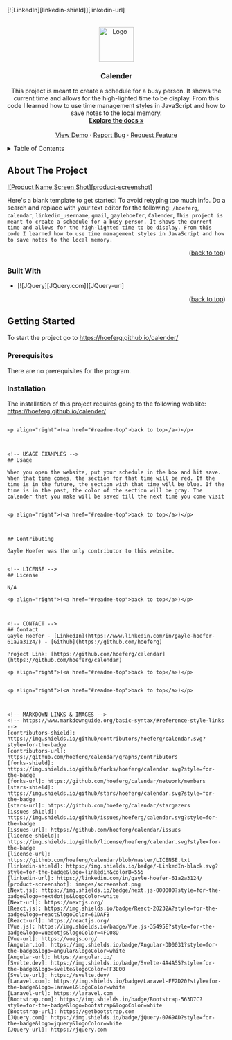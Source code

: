 <!-- Improved compatibility of back to top link: See: https://github.com/othneildrew/Best-README-Template/pull/73 -->
<a name="readme-top"></a>
<!--
*** Thanks for checking out the Best-README-Template. If you have a suggestion
*** that would make this better, please fork the repo and create a pull request
*** or simply open an issue with the tag "enhancement".
*** Don't forget to give the project a star!
*** Thanks again! Now go create something AMAZING! :D
-->



<!-- PROJECT SHIELDS -->
<!--
*** I'm using markdown "reference style" links for readability.
*** Reference links are enclosed in brackets [ ] instead of parentheses ( ).
*** See the bottom of this document for the declaration of the reference variables
*** for contributors-url, forks-url, etc. This is an optional, concise syntax you may use.
*** https://www.markdownguide.org/basic-syntax/#reference-style-links
-->

[![LinkedIn][linkedin-shield]][linkedin-url]



<!-- PROJECT LOGO -->
<br />
<div align="center">
  <a href="https://github.com/hoeferg/calendar">
    <img src="images/logo.png" alt="Logo" width="80" height="80">
  </a>

<h3 align="center">Calender</h3>

  <p align="center">
    This project is meant to create a schedule for a busy person. It shows the current time and allows for the high-lighted time to be display. From this code I learned how to use time management styles in JavaScript and how to save notes to the local memory.
    <br />
    <a href="https://github.com/hoeferg/calendar"><strong>Explore the docs »</strong></a>
    <br />
    <br />
    <a href="https://github.com/hoeferg/calendar">View Demo</a>
    ·
    <a href="https://github.com/hoeferg/calendar/issues">Report Bug</a>
    ·
    <a href="https://github.com/hoeferg/calendar/issues">Request Feature</a>
  </p>
</div>



<!-- TABLE OF CONTENTS -->
<details>
  <summary>Table of Contents</summary>
  <ol>
    <li>
      <a href="#about-the-project">About The Project</a>
      <ul>
        <li><a href="#built-with">Built With</a></li>
      </ul>
    </li>
    <li>
      <a href="#getting-started">Getting Started</a>
      <ul>
        <li><a href="#prerequisites">Prerequisites</a></li>
        <li><a href="#installation">Installation</a></li>
      </ul>
    </li>
    <li><a href="#usage">Usage</a></li>
    <li><a href="#contributing">Contributing</a></li>
    <li><a href="#license">License</a></li>
    <li><a href="#contact">Contact</a></li>
    <li><a href="#acknowledgments">Acknowledgments</a></li>
  </ol>
</details>



<!-- ABOUT THE PROJECT -->
## About The Project

[![Product Name Screen Shot][product-screenshot]](https://example.com)

Here's a blank template to get started: To avoid retyping too much info. Do a search and replace with your text editor for the following: `/hoeferg`, `calendar`, `linkedin_username`, `gmail`, `gaylehoefer`, `Calender`, `This project is meant to create a schedule for a busy person. It shows the current time and allows for the high-lighted time to be display. From this code I learned how to use time management styles in JavaScript and how to save notes to the local memory.`

<p align="right">(<a href="#readme-top">back to top</a>)</p>



### Built With

* [![JQuery][JQuery.com]][JQuery-url]

<p align="right">(<a href="#readme-top">back to top</a>)</p>



<!-- GETTING STARTED -->
## Getting Started

To start the project go to https://hoeferg.github.io/calender/

### Prerequisites

There are no prerequisites for the program.

### Installation

The installation of this project requires going to the following website: https://hoeferg.github.io/calender/

   ```

<p align="right">(<a href="#readme-top">back to top</a>)</p>



<!-- USAGE EXAMPLES -->
## Usage

When you open the website, put your schedule in the box and hit save. When that time comes, the section for that time will be red. If the time is in the future, the section with that time will be blue. If the time is in the past, the color of the section will be gray. The calender that you make will be saved till the next time you come visit


<p align="right">(<a href="#readme-top">back to top</a>)</p>



## Contributing

Gayle Hoefer was the only contributor to this website.


<!-- LICENSE -->
## License

N/A

<p align="right">(<a href="#readme-top">back to top</a>)</p>



<!-- CONTACT -->
## Contact
Gayle Hoefer - [LinkedIn](https://www.linkedin.com/in/gayle-hoefer-61a2a3124/) - [Github](https://github.com/hoeferg)

Project Link: [https://github.com/hoeferg/calendar](https://github.com/hoeferg/calendar)

<p align="right">(<a href="#readme-top">back to top</a>)</p>


<p align="right">(<a href="#readme-top">back to top</a>)</p>



<!-- MARKDOWN LINKS & IMAGES -->
<!-- https://www.markdownguide.org/basic-syntax/#reference-style-links -->
[contributors-shield]: https://img.shields.io/github/contributors/hoeferg/calendar.svg?style=for-the-badge
[contributors-url]: https://github.com/hoeferg/calendar/graphs/contributors
[forks-shield]: https://img.shields.io/github/forks/hoeferg/calendar.svg?style=for-the-badge
[forks-url]: https://github.com/hoeferg/calendar/network/members
[stars-shield]: https://img.shields.io/github/stars/hoeferg/calendar.svg?style=for-the-badge
[stars-url]: https://github.com/hoeferg/calendar/stargazers
[issues-shield]: https://img.shields.io/github/issues/hoeferg/calendar.svg?style=for-the-badge
[issues-url]: https://github.com/hoeferg/calendar/issues
[license-shield]: https://img.shields.io/github/license/hoeferg/calendar.svg?style=for-the-badge
[license-url]: https://github.com/hoeferg/calendar/blob/master/LICENSE.txt
[linkedin-shield]: https://img.shields.io/badge/-LinkedIn-black.svg?style=for-the-badge&logo=linkedin&colorB=555
[linkedin-url]: https://linkedin.com/in/gayle-hoefer-61a2a3124/
[product-screenshot]: images/screenshot.png
[Next.js]: https://img.shields.io/badge/next.js-000000?style=for-the-badge&logo=nextdotjs&logoColor=white
[Next-url]: https://nextjs.org/
[React.js]: https://img.shields.io/badge/React-20232A?style=for-the-badge&logo=react&logoColor=61DAFB
[React-url]: https://reactjs.org/
[Vue.js]: https://img.shields.io/badge/Vue.js-35495E?style=for-the-badge&logo=vuedotjs&logoColor=4FC08D
[Vue-url]: https://vuejs.org/
[Angular.io]: https://img.shields.io/badge/Angular-DD0031?style=for-the-badge&logo=angular&logoColor=white
[Angular-url]: https://angular.io/
[Svelte.dev]: https://img.shields.io/badge/Svelte-4A4A55?style=for-the-badge&logo=svelte&logoColor=FF3E00
[Svelte-url]: https://svelte.dev/
[Laravel.com]: https://img.shields.io/badge/Laravel-FF2D20?style=for-the-badge&logo=laravel&logoColor=white
[Laravel-url]: https://laravel.com
[Bootstrap.com]: https://img.shields.io/badge/Bootstrap-563D7C?style=for-the-badge&logo=bootstrap&logoColor=white
[Bootstrap-url]: https://getbootstrap.com
[JQuery.com]: https://img.shields.io/badge/jQuery-0769AD?style=for-the-badge&logo=jquery&logoColor=white
[JQuery-url]: https://jquery.com 
